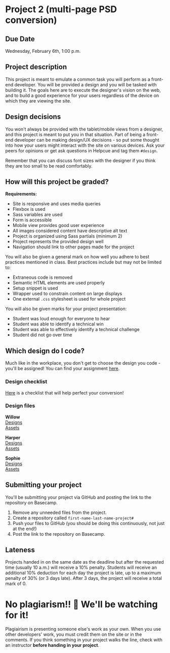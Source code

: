 # Project 2 (multi-page PSD conversion)
## Due Date
Wednesday, February 6th, 1:00 p.m.

## Project description
This project is meant to emulate a common task you will perform as a front-end developer. You will be provided a design and you will be tasked with building it. The goals here are to execute the designer's vision on the web, and to build a good experience for your users regardless of the device on which they are viewing the site.

## Design decisions
You won't always be provided with the tablet/mobile views from a designer, and this project is meant to put you in that situation. Part of being a front-end developer can be making design/UX decisions - so put some thought into how your users might interact with the site on various devices. Ask your peers for opinions or get ask questions in Helpcue and tag them `#design`. 

Remember that you can discuss font sizes with the designer if you think they are too small to be read comfortably.

## How will this project be graded?

**Requirements:**
* Site is responsive and uses media queries
* Flexbox is used
* Sass variables are used
* Form is accessible
* Mobile view provides good user experience
* All images considered content have descriptive alt text
* Project is organized using Sass partials (minimum 2)
* Project represents the provided design well
* Navigation should link to other pages made for the project

You will also be given a general mark on how well you adhere to best practices mentioned in class. Best practices include but may not be limited to:
* Extraneous code is removed
* Semantic HTML elements are used properly
* Setup snippet is used    
* Wrapper used to constrain content on large displays
* One external `.css` stylesheet is used for whole project

You will also be given marks for your project presentation:
* Student was loud enough for everyone to hear
* Student was able to identify a technical win
* Student was able to effectively identify a technical challenge
* Student did not go over time

## Which design do I code?
Much like in the workplace, you don't get to choose the design you code - you'll be assigned! 
You can find your assignment [here]().

### Design checklist
[Here](https://docs.google.com/document/u/1/d/17GYf0CfvD8Mdt4fXXH_03Hc-L-y9V3xLSbO5AIfdK54/edit?usp=sharing) is a checklist that will help perfect your conversion!

### Design files

**Willow**<br> [Designs](https://scene.zeplin.io/project/5bd868de140d6a09aca0af25) <br> [Assets](https://www.dropbox.com/sh/q5ke3xhqqg2djyd/AAD6qXuWIi2JNgTJFl7ULpK7a?dl=0)

**Harper** <br>[Designs](https://scene.zeplin.io/project/5bd8719461e1ec76382d36d0) <br> [Assets](https://www.dropbox.com/sh/uss6ws7kv6gwjh2/AADvVILyKjSvzc0uJrz9e42xa?dl=0)

**Sophie**<br> [Designs](https://scene.zeplin.io/project/5bd871ba7119da0abc145c86)<br>[Assets](https://www.dropbox.com/sh/c7bl9kraouaru3a/AAAe4_gqBtY8mbvwzdDzqEgUa?dl=0)

## Submitting your project
You'll be submitting your project via GitHub and posting the link to the repository on Basecamp.

1. Remove any unneeded files from the project.
1. Create a repository called `first-name-last-name-project#`
1. Push your files to GitHub (you should be doing this continuously, not just at the end!)
1. Post the link to the repository on Basecamp.

## Lateness
Projects handed in on the same date as the deadline but after the requested time (usually 10 a.m.) will receive a 10% penalty. Students will receive an additional 10% deduction for each day the project is late, up to a maximum penalty of 30% (or 3 days late). After 3 days, the project will receive a total mark of 0.

# No plagiarism!! 👀 We'll be watching for it!
Plagiairism is presenting someone else's work as your own. When you use other developers' work, you must credit them on the site or in the comments. If you think something in your project walks the line, check with an instructor **before handing in your project**.